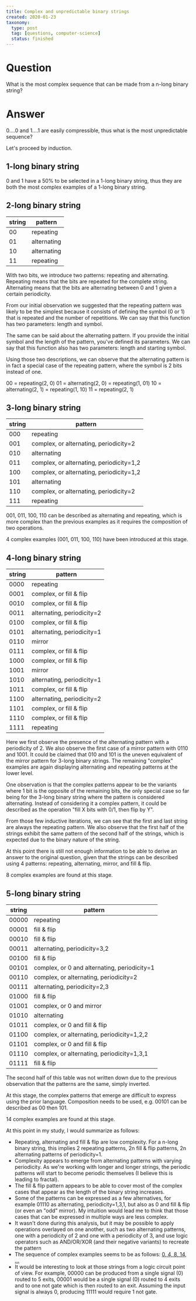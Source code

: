 ```yaml
---
title: Complex and unpredictable binary strings
created: 2020-01-23
taxonomy:
  type: post
  tag: [questions, computer-science]
  status: finished
---
```


# Question
What is the most complex sequence that can be made from a n-long binary string?

# Answer
0....0 and 1....1 are easily compressible, thus what is the most unpredictable sequence?

Let's proceed by induction.

## 1-long binary string
0 and 1 have a 50% to be selected in a 1-long binary string, thus they are both the most complex examples of a 1-long binary string.

## 2-long binary string

| string | pattern |
|--------|---------|
| 00 | repeating |
| 01 | alternating |
| 10 | alternating |
| 11 | repeating |

With two bits, we introduce two patterns: repeating and alternating. Repeating means that the bits are repeated for the complete string. Alternating means that the bits are alternating between 0 and 1 given a certain periodicity.

From our initial observation we suggested that the repeating pattern was likely to be the simplest because it consists of defining the symbol (0 or 1) that is repeated and the number of repetitions. We can say that this function has two parameters: length and symbol.

The same can be said about the alternating pattern. If you provide the initial symbol and the length of the pattern, you've defined its parameters. We can say that this function also has two parameters: length and starting symbol.

Using those two descriptions, we can observe that the alternating pattern is in fact a special case of the repeating pattern, where the symbol is 2 bits instead of one.

00 = repeating(2, 0)
01 = alternating(2, 0) = repeating(1, 01)
10 = alternating(2, 1) = repeating(1, 10)
11 = repeating(2, 1)

## 3-long binary string

| string | pattern |
|--------|---------|
| 000 | repeating |
| 001 | complex, or alternating, periodicity=2 |
| 010 | alternating |
| 011 | complex, or alternating, periodicity=1,2 |
| 100 | complex, or alternating, periodicity=1,2 |
| 101 | alternating |
| 110 | complex, or alternating, periodicity=2 |
| 111 | repeating |

001, 011, 100, 110 can be described as alternating and repeating, which is more complex than the previous examples as it requires the composition of two operations.

4 complex examples (001, 011, 100, 110) have been introduced at this stage.

## 4-long binary string

| string | pattern |
|--------|---------|
| 0000 | repeating |
| 0001 | complex, or fill & flip |
| 0010 | complex, or fill & flip |
| 0011 | alternating, periodicity=2 |
| 0100 | complex, or fill & flip |
| 0101 | alternating, periodicity=1 |
| 0110 | mirror |
| 0111 | complex, or fill & flip |
| 1000 | complex, or fill & flip |
| 1001 | mirror |
| 1010 | alternating, periodicity=1 |
| 1011 | complex, or fill & flip |
| 1100 | alternating, periodicity=2 |
| 1101 | complex, or fill & flip |
| 1110 | complex, or fill & flip |
| 1111 | repeating |

Here we first observe the presence of the alternating pattern with a periodicity of 2. We also observe the first case of a mirror pattern with 0110 and 1001. It could be claimed that 010 and 101 is the uneven equivalent of the mirror pattern for 3-long binary strings. The remaining "complex" examples are again displaying alternating and repeating patterns at the lower level.

One observation is that the complex patterns appear to be the variants where 1 bit is the opposite of the remaining bits, the only special case so far being for the 3-long binary string where the pattern is considered alternating. Instead of considering it a complex pattern, it could be described as the operation "fill X bits with 0/1, then flip by Y".

From those few inductive iterations, we can see that the first and last string are always the repeating pattern. We also observe that the first half of the strings exhibit the same pattern of the second half of the strings, which is expected due to the binary nature of the string.

At this point there is still not enough information to be able to derive an answer to the original question, given that the strings can be described using 4 patterns: repeating, alternating, mirror, and fill & flip.

8 complex examples are found at this stage.

## 5-long binary string

| string | pattern |
|--------|---------|
| 00000 | repeating |
| 00001 | fill & flip |
| 00010 | fill & flip |
| 00011 | alternating, periodicity=3,2 |
| 00100 | fill & flip |
| 00101 | complex, or 0 and alternating, periodicity=1 |
| 00110 | complex, or alternating, periodicity=2 |
| 00111 | alternating, periodicity=2,3 |
| 01000 | fill & flip |
| 01001 | complex, or 0 and mirror |
| 01010 | alternating |
| 01011 | complex, or 0 and fill & flip |
| 01100 | complex, or alternating, periodicity=1,2,2 |
| 01101 | complex, or 0 and fill & flip |
| 01110 | complex, or alternating, periodicity=1,3,1 |
| 01111 | fill & flip |

The second half of this table was not written down due to the previous observation that the patterns are the same, simply inverted.

At this stage, the complex patterns that emerge are difficult to express using the prior language. Composition needs to be used, e.g. 00101 can be described as 00 then 101.

14 complex examples are found at this stage.

At this point in my study, I would summarize as follows:
* Repeating, alternating and fill & flip are low complexity. For a n-long binary string, this implies 2 repeating patterns, 2n fill & flip patterns, 2n alternating patterns of periodicity=1.
* Complexity appears to emerge from alternating patterns with varying periodicity. As we're working with longer and longer strings, the periodic patterns will start to become periodic themselves (I believe this is leading to fractal).
* The fill & flip pattern appears to be able to cover most of the complex cases that appear as the length of the binary string increases.
* Some of the patterns can be expressed as a few alternatives, for example 01110 as alternating, periodicity=1,3,1, but also as 0 and fill & flip (or even an "odd" mirror). My intuition would lead me to think that those cases that can be expressed in multiple ways are less complex.
* It wasn't done during this analysis, but it may be possible to apply operations overlayed on one another, such as two alternating patterns, one with a periodicity of 2 and one with a periodicity of 3, and use logic operators such as AND/OR/XOR (and their negative variants) to recreate the pattern
* The sequence of complex examples seems to be as follows: [0, 4, 8, 14, ...](https://oeis.org/search?q=0%2C4%2C8%2C14&sort=&language=&go=Search)
* It would be interesting to look at those strings from a logic circuit point of view. For example, 00000 can be produced from a single signal (0) routed to 5 exits, 00001 would be a single signal (0) routed to 4 exits and to one not gate which is then routed to an exit. Assuming the input signal is always 0, producing 11111 would require 1 not gate.
